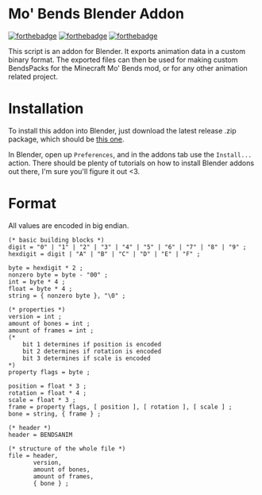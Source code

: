 # Mo' Bends Blender Addon
[![forthebadge](https://forthebadge.com/images/badges/built-with-love.svg)](https://forthebadge.com)
[![forthebadge](https://forthebadge.com/images/badges/made-with-python.svg)](https://forthebadge.com)
[![forthebadge](https://forthebadge.com/images/badges/powered-by-oxygen.svg)](https://forthebadge.com)

This script is an addon for Blender. It exports animation data in a custom binary format. The exported files can then be used for making custom BendsPacks for the Minecraft Mo' Bends mod, or for any other animation related project.

# Installation

To install this addon into Blender, just download the latest release .zip package, which should be
[this one](https://github.com/mobends/mobends-blender-addon/releases/download/v0.1/io_anim_mobends_0.1.zip).

In Blender, open up `Preferences`, and in the addons tab use the `Install...` action.
There should be plenty of tutorials on how to install Blender addons out there, I'm sure you'll figure it out <3.

# Format
All values are encoded in big endian.
```ebnf
(* basic building blocks *)
digit = "0" | "1" | "2" | "3" | "4" | "5" | "6" | "7" | "8" | "9" ;
hexdigit = digit | "A" | "B" | "C" | "D" | "E" | "F" ;

byte = hexdigit * 2 ;
nonzero byte = byte - "00" ;
int = byte * 4 ;
float = byte * 4 ;
string = { nonzero byte }, "\0" ;

(* properties *)
version = int ;
amount of bones = int ;
amount of frames = int ;
(*
    bit 1 determines if position is encoded
    bit 2 determines if rotation is encoded
    bit 3 determines if scale is encoded
*)
property flags = byte ;

position = float * 3 ;
rotation = float * 4 ;
scale = float * 3 ;
frame = property flags, [ position ], [ rotation ], [ scale ] ;
bone = string, { frame } ;

(* header *)
header = BENDSANIM

(* structure of the whole file *)
file = header,
       version,
       amount of bones,
       amount of frames,
       { bone } ;

```
